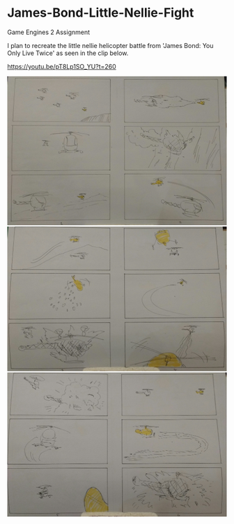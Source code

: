 # James-Bond-Little-Nellie-Fight
Game Engines 2 Assignment

I plan to recreate the little nellie helicopter battle from 'James Bond: You Only Live Twice' as seen in the clip below.

https://youtu.be/pT8Lp1SO_YU?t=260

<img src="Storyboard/IMG_20180311_180158.jpg" alt="Storyboard Image 1">
<img src="Storyboard/IMG_20180311_180405.jpg" alt="Storyboard Image 2">
<img src="Storyboard/IMG_20180311_180327.jpg" alt="Storyboard Image 3">
